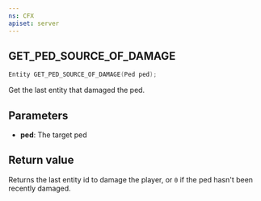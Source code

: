 ```yaml
---
ns: CFX
apiset: server
---
```

## GET_PED_SOURCE_OF_DAMAGE

```c
Entity GET_PED_SOURCE_OF_DAMAGE(Ped ped);
```

Get the last entity that damaged the ped. 

## Parameters
* **ped**: The target ped

## Return value
Returns the last entity id to damage the player, or `0` if the ped hasn't been recently damaged.
